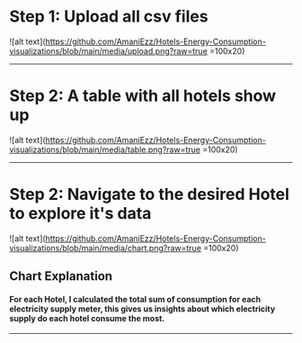 

# Step 1: Upload all csv files


![alt text](https://github.com/AmaniEzz/Hotels-Energy-Consumption-visualizations/blob/main/media/upload.png?raw=true =100x20)

---------------

# Step 2: A table with all hotels show up


![alt text](https://github.com/AmaniEzz/Hotels-Energy-Consumption-visualizations/blob/main/media/table.png?raw=true =100x20)

----
# Step 2: Navigate to the desired Hotel to explore it's data


![alt text](https://github.com/AmaniEzz/Hotels-Energy-Consumption-visualizations/blob/main/media/chart.png?raw=true =100x20)


## Chart Explanation

#### For each Hotel, I calculated the total sum of consumption for each electricity supply meter, this gives us insights about which electricity supply do each hotel consume the most.


----------
